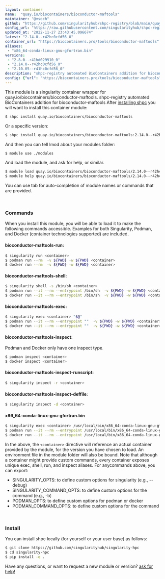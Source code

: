 ```yaml
---
layout: container
name:  "quay.io/biocontainers/bioconductor-maftools"
maintainer: "@vsoch"
github: "https://github.com/singularityhub/shpc-registry/blob/main/quay.io/biocontainers/bioconductor-maftools/container.yaml"
config_url: "https://raw.githubusercontent.com/singularityhub/shpc-registry/main/quay.io/biocontainers/bioconductor-maftools/container.yaml"
updated_at: "2022-11-27 23:43:45.096674"
latest: "2.14.0--r42hc0cfd56_0"
container_url: "https://biocontainers.pro/tools/bioconductor-maftools"
aliases:
 - "x86_64-conda-linux-gnu-gfortran.bin"
versions:
 - "2.8.0--r41hd029910_0"
 - "2.14.0--r42hc0cfd56_0"
 - "2.10.05--r41hc0cfd56_0"
description: "shpc-registry automated BioContainers addition for bioconductor-maftools"
config: {"url": "https://biocontainers.pro/tools/bioconductor-maftools", "maintainer": "@vsoch", "description": "shpc-registry automated BioContainers addition for bioconductor-maftools", "latest": {"2.14.0--r42hc0cfd56_0": "sha256:85a197c81a55ad102b0e09fde189ccd6409e76e24d540e89bda27eb69e2cd954"}, "tags": {"2.8.0--r41hd029910_0": "sha256:bcabe3ce0167d6893b164345824bf233037f90152f687155923306fa9f7b0a73", "2.14.0--r42hc0cfd56_0": "sha256:85a197c81a55ad102b0e09fde189ccd6409e76e24d540e89bda27eb69e2cd954", "2.10.05--r41hc0cfd56_0": "sha256:058f7104c820216854a0b054a85f7224ebe2cf33977e5c9a931d86c02a6053e8"}, "docker": "quay.io/biocontainers/bioconductor-maftools", "aliases": {"x86_64-conda-linux-gnu-gfortran.bin": "/usr/local/bin/x86_64-conda-linux-gnu-gfortran.bin"}}
---
```


This module is a singularity container wrapper for quay.io/biocontainers/bioconductor-maftools.
shpc-registry automated BioContainers addition for bioconductor-maftools
After [installing shpc](#install) you will want to install this container module:


```bash
$ shpc install quay.io/biocontainers/bioconductor-maftools
```

Or a specific version:

```bash
$ shpc install quay.io/biocontainers/bioconductor-maftools:2.14.0--r42hc0cfd56_0
```

And then you can tell lmod about your modules folder:

```bash
$ module use ./modules
```

And load the module, and ask for help, or similar.

```bash
$ module load quay.io/biocontainers/bioconductor-maftools/2.14.0--r42hc0cfd56_0
$ module help quay.io/biocontainers/bioconductor-maftools/2.14.0--r42hc0cfd56_0
```

You can use tab for auto-completion of module names or commands that are provided.

<br>

### Commands

When you install this module, you will be able to load it to make the following commands accessible.
Examples for both Singularity, Podman, and Docker (container technologies supported) are included.

#### bioconductor-maftools-run:

```bash
$ singularity run <container>
$ podman run --rm  -v ${PWD} -w ${PWD} <container>
$ docker run --rm  -v ${PWD} -w ${PWD} <container>
```

#### bioconductor-maftools-shell:

```bash
$ singularity shell -s /bin/sh <container>
$ podman run --it --rm --entrypoint /bin/sh  -v ${PWD} -w ${PWD} <container>
$ docker run --it --rm --entrypoint /bin/sh  -v ${PWD} -w ${PWD} <container>
```

#### bioconductor-maftools-exec:

```bash
$ singularity exec <container> "$@"
$ podman run --it --rm --entrypoint ""  -v ${PWD} -w ${PWD} <container> "$@"
$ docker run --it --rm --entrypoint ""  -v ${PWD} -w ${PWD} <container> "$@"
```

#### bioconductor-maftools-inspect:

Podman and Docker only have one inspect type.

```bash
$ podman inspect <container>
$ docker inspect <container>
```

#### bioconductor-maftools-inspect-runscript:

```bash
$ singularity inspect -r <container>
```

#### bioconductor-maftools-inspect-deffile:

```bash
$ singularity inspect -d <container>
```


#### x86_64-conda-linux-gnu-gfortran.bin

```bash
$ singularity exec <container> /usr/local/bin/x86_64-conda-linux-gnu-gfortran.bin
$ podman run --it --rm --entrypoint /usr/local/bin/x86_64-conda-linux-gnu-gfortran.bin   -v ${PWD} -w ${PWD} <container> -c " $@"
$ docker run --it --rm --entrypoint /usr/local/bin/x86_64-conda-linux-gnu-gfortran.bin   -v ${PWD} -w ${PWD} <container> -c " $@"
```



In the above, the `<container>` directive will reference an actual container provided
by the module, for the version you have chosen to load. An environment file in the
module folder will also be bound. Note that although a container
might provide custom commands, every container exposes unique exec, shell, run, and
inspect aliases. For anycommands above, you can export:

 - SINGULARITY_OPTS: to define custom options for singularity (e.g., --debug)
 - SINGULARITY_COMMAND_OPTS: to define custom options for the command (e.g., -b)
 - PODMAN_OPTS: to define custom options for podman or docker
 - PODMAN_COMMAND_OPTS: to define custom options for the command

<br>

### Install

You can install shpc locally (for yourself or your user base) as follows:

```bash
$ git clone https://github.com/singularityhub/singularity-hpc
$ cd singularity-hpc
$ pip install -e .
```

Have any questions, or want to request a new module or version? [ask for help!](https://github.com/singularityhub/singularity-hpc/issues)